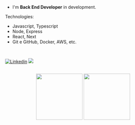 <div>

  - I'm **Back End Developer** in development.

  Technologies:
  - Javascript, Typescript
  - Node, Express
  - React, Next
  - Git e GitHub, Docker, AWS, etc.

</div>
</br>
  
<div>

  [![Linkedin](https://img.shields.io/badge/-LinkedIn-1d1f21?style=for-the-badge&logo=linkedin&logoColor=white)](https://www.linkedin.com/in/guilhermelinosp) <img src="https://komarev.com/ghpvc/?username=guilhermelinosx&style=for-the-badge&color=1d1f21"/>
  
</div>
</br>

<div align="center">

<img height="150" src="https://github-readme-stats.vercel.app/api?username=guilhermelinosp&theme=dark&hide_border=true&include_all_commits=true&count_private=true&text_color=fff&icon_color=fff&title_color=fff&bg_color=0d1117&show_icons=true">

<img height="150" src="https://github-readme-stats.vercel.app/api/top-langs/?username=guilhermelinosp&theme=dark&hide_border=true&include_all_commits=true&count_private=true&layout=compact&text_color=fff&icon_color=fff&title_color=fff&bg_color=0d1117&show_icons=true">

</div>

